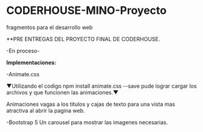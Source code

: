# CODERHOUSE-MINO-Proyecto
fragmentos para el desarrollo web 

**PRE ENTREGAS DEL PROYECTO FINAL DE CODERHOUSE.

-En proceso-

**Implementaciones:**

-Animate.css 

▼Utilizando el codigo npm install animate.css --save pude lograr cargar los archivos y que funcionen las animaciones.▼

  Animaciones vagas a los titulos y cajas de texto para una vista mas atractiva al abrir la pagina web.

-Bootstrap 5
  Un carousel para mostrar las imagenes necesarias.
  
